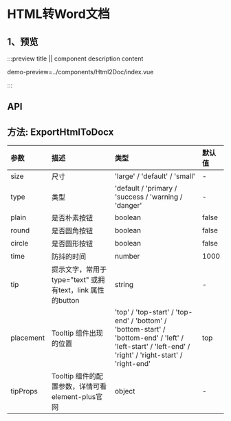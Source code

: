 # HTML转Word文档

## 1、预览

:::preview title || component description content

demo-preview=../components/Html2Doc/index.vue

:::


## API
## 方法: ExportHtmlToDocx

| 参数             | 描述                                             | 类型                            | 默认值  |
| :--------------- | :----------------------------------------------- | :------------------------------ | :------ |
| size             | 尺寸                                             | 'large' / 'default' / 'small'   | - |
| type             | 类型                                             |  'default / 'primary / 'success / 'warning / 'danger' | - |
| plain            | 是否朴素按钮                                     | boolean | false     |
| round            | 是否圆角按钮                                     | boolean | false     |
| circle           | 是否圆形按钮                                     | boolean | false     | 无        |
| time             | 防抖的时间                                       | number | 1000        |
| tip             | 提示文字，常用于type="text" 或拥有text，link 属性的button       | string | -        |
| placement         | Tooltip 组件出现的位置                           | 'top' / 'top-start' / 'top-end' / 'bottom' / 'bottom-start' / 'bottom-end' / 'left' / 'left-start' / 'left-end' / 'right' / 'right-start' / 'right-end' | top        |
| tipProps         | Tooltip 组件的配置参数，详情可看 element-plus官网                | object | -        |
